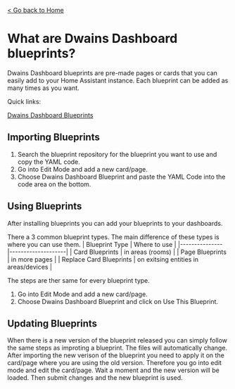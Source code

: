 [< Go back to Home](../index.md)

# What are Dwains Dashboard blueprints?


Dwains Dashboard blueprints are pre-made pages or cards that you can easily add to your Home Assistant instance. Each blueprint can be added as many times as you want.

Quick links:

[Dwains Dashboard Blueprints](https://github.com/dwainscheeren/dwains-dashboard-blueprints)

## Importing Blueprints

1. Search the blueprint repository for the blueprint you want to use and copy the YAML code.
2. Go into Edit Mode and add a new card/page.
3. Choose Dwains Dashboard Blueprint and paste the YAML Code into the code area on the bottom.

## Using Blueprints
After installing blueprints you can add your blueprints to your dashboards.

There a 3 common blueprint types. The main difference of these types is where you can use them.
| Blueprint Type | Where to use |
|--------------- |--------------------|
| Card Blueprints | in areas (rooms) |
| Page Blueprints | in more pages |
| Replace Card Blueprints | on exitsing entities in areas/devices |


The steps are ther same for every blueprint type.

1. Go into Edit Mode and add a new card/page.
2. Choose Dwains Dashboard Blueprint and click on Use This Blueprint.

## Updating Blueprints

When there is a new version of the blueprint released you can simply follow the same steps as improting a blueprint.
The files will automatically change. After importing the new verison of the blueprint you need to apply it on the card/page where you are using the old version.
Therefore you go into edit mode and edit the card/page. Wait a moment and the new version will be loaded. Then submit changes and the new blueprint is used.


